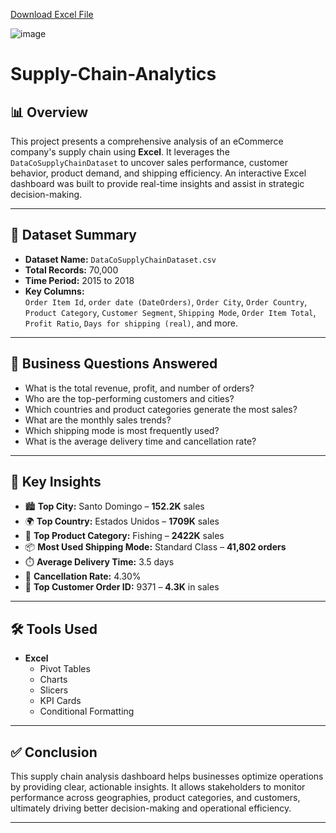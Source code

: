 [Download Excel File](https://docs.google.com/spreadsheets/d/1L1VL8fageKK2lvvIQL_yk39t1dfE-MGB/edit?usp=sharing&ouid=103314557526131197510&rtpof=true&sd=true)

![image](https://github.com/user-attachments/assets/39a128a7-53c1-48d7-b392-979d6f5d6315)


# Supply-Chain-Analytics

## 📊 Overview

This project presents a comprehensive analysis of an eCommerce company's supply chain using **Excel**. It leverages the `DataCoSupplyChainDataset` to uncover sales performance, customer behavior, product demand, and shipping efficiency. An interactive Excel dashboard was built to provide real-time insights and assist in strategic decision-making.

---

## 📁 Dataset Summary

- **Dataset Name:** `DataCoSupplyChainDataset.csv`
- **Total Records:** 70,000
- **Time Period:** 2015 to 2018
- **Key Columns:**  
  `Order Item Id`, `order date (DateOrders)`, `Order City`, `Order Country`, `Product Category`, `Customer Segment`, `Shipping Mode`, `Order Item Total`, `Profit Ratio`, `Days for shipping (real)`, and more.

---

## 🎯 Business Questions Answered

- What is the total revenue, profit, and number of orders?
- Who are the top-performing customers and cities?
- Which countries and product categories generate the most sales?
- What are the monthly sales trends?
- Which shipping mode is most frequently used?
- What is the average delivery time and cancellation rate?

---

## 📌 Key Insights

- 🏙️ **Top City:** Santo Domingo – **152.2K** sales  
- 🌍 **Top Country:** Estados Unidos – **1709K** sales  
- 🧢 **Top Product Category:** Fishing – **2422K** sales  
- 📦 **Most Used Shipping Mode:** Standard Class – **41,802 orders**  
- ⏱️ **Average Delivery Time:** 3.5 days  
- 🔁 **Cancellation Rate:** 4.30%  
- 👤 **Top Customer Order ID:** 9371 – **4.3K** in sales

---

## 🛠 Tools Used

- **Excel**  
  - Pivot Tables  
  - Charts  
  - Slicers  
  - KPI Cards  
  - Conditional Formatting  

---

## ✅ Conclusion

This supply chain analysis dashboard helps businesses optimize operations by providing clear, actionable insights. It allows stakeholders to monitor performance across geographies, product categories, and customers, ultimately driving better decision-making and operational efficiency.

---


